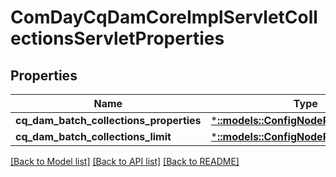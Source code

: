 # ComDayCqDamCoreImplServletCollectionsServletProperties

## Properties
Name | Type | Description | Notes
------------ | ------------- | ------------- | -------------
**cq_dam_batch_collections_properties** | [***::models::ConfigNodePropertyArray**](configNodePropertyArray.md) |  | [optional] 
**cq_dam_batch_collections_limit** | [***::models::ConfigNodePropertyInteger**](configNodePropertyInteger.md) |  | [optional] 

[[Back to Model list]](../README.md#documentation-for-models) [[Back to API list]](../README.md#documentation-for-api-endpoints) [[Back to README]](../README.md)


